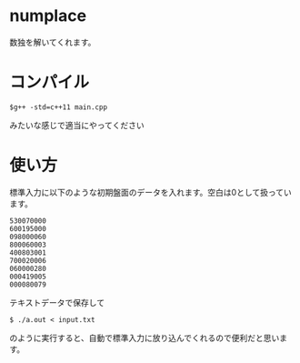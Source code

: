 # numplace
数独を解いてくれます。

# コンパイル
```
$g++ -std=c++11 main.cpp
```
みたいな感じで適当にやってください

# 使い方
標準入力に以下のような初期盤面のデータを入れます。空白は0として扱っています。
```
530070000
600195000
098000060
800060003
400803001
700020006
060000280
000419005
000080079
```
テキストデータで保存して
```
$ ./a.out < input.txt
```
のように実行すると、自動で標準入力に放り込んでくれるので便利だと思います。
